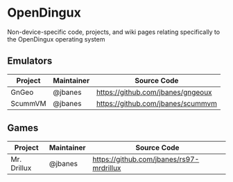 # OpenDingux
Non-device-specific code, projects, and wiki pages relating specifically to the OpenDingux operating system

## Emulators

Project | Maintainer | Source Code 
------- | ---------- | -----------
GnGeo   | @jbanes | https://github.com/jbanes/gngeoux
ScummVM | @jbanes | https://github.com/jbanes/scummvm


## Games

Project | Maintainer | Source Code 
------- | ---------- | -----------
Mr. Drillux | @jbanes | https://github.com/jbanes/rs97-mrdrillux
